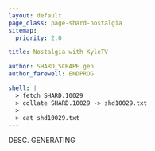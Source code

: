 ```yaml
---
layout: default
page_class: page-shard-nostalgia
sitemap:
  priority: 2.0

title: Nostalgia with KyleTV

author: SHARD_SCRAPE.gen
author_farewell: ENDPROG

shell: |
  > fetch SHARD.10029
  > collate SHARD.10029 -> shd10029.txt
  >
  > cat shd10029.txt
---
```


DESC. GENERATING
